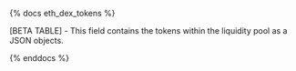 {% docs eth_dex_tokens %}

[BETA TABLE] - This field contains the tokens within the liquidity pool as a JSON objects.

{% enddocs %}
